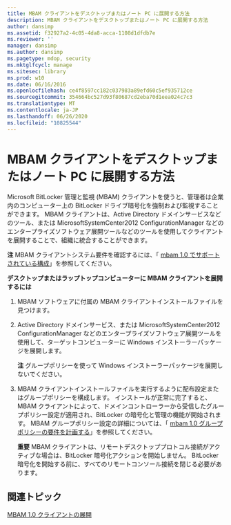 ```yaml
---
title: MBAM クライアントをデスクトップまたはノート PC に展開する方法
description: MBAM クライアントをデスクトップまたはノート PC に展開する方法
author: dansimp
ms.assetid: f32927a2-4c05-4da8-acca-1108d1dfdb7e
ms.reviewer: ''
manager: dansimp
ms.author: dansimp
ms.pagetype: mdop, security
ms.mktglfcycl: manage
ms.sitesec: library
ms.prod: w10
ms.date: 06/16/2016
ms.openlocfilehash: ce4f8597cc182c037983a89efd60c5ef935712ce
ms.sourcegitcommit: 354664bc527d93f80687cd2eba70d1eea024c7c3
ms.translationtype: MT
ms.contentlocale: ja-JP
ms.lasthandoff: 06/26/2020
ms.locfileid: "10825544"
---
```

# MBAM クライアントをデスクトップまたはノート PC に展開する方法


Microsoft BitLocker 管理と監視 (MBAM) クライアントを使うと、管理者は企業内のコンピューター上の BitLocker ドライブ暗号化を強制および監視することができます。 MBAM クライアントは、Active Directory ドメインサービスなどのツール、または MicrosoftSystemCenter2012 ConfigurationManager などのエンタープライズソフトウェア展開ツールなどのツールを使用してクライアントを展開することで、組織に統合することができます。

**注** MBAM クライアントシステム要件を確認するには、「 [mbam 1.0 でサポートされている構成](mbam-10-supported-configurations.md)」を参照してください。

 

**デスクトップまたはラップトップコンピューターに MBAM クライアントを展開するには**

1.  MBAM ソフトウェアに付属の MBAM クライアントインストールファイルを見つけます。

2.  Active Directory ドメインサービス、または MicrosoftSystemCenter2012 ConfigurationManager などのエンタープライズソフトウェア展開ツールを使用して、ターゲットコンピューターに Windows インストーラーパッケージを展開します。

    **注** グループポリシーを使って Windows インストーラーパッケージを展開しないでください。

     

3.  MBAM クライアントインストールファイルを実行するように配布設定またはグループポリシーを構成します。 インストールが正常に完了すると、MBAM クライアントによって、ドメインコントローラーから受信したグループポリシー設定が適用され、BitLocker の暗号化と管理の機能が開始されます。 MBAM グループポリシー設定の詳細については、「 [mbam 1.0 グループポリシーの要件を計画する](planning-for-mbam-10-group-policy-requirements.md)」を参照してください。

    **重要** MBAM クライアントは、リモートデスクトッププロトコル接続がアクティブな場合は、BitLocker 暗号化アクションを開始しません。 BitLocker 暗号化を開始する前に、すべてのリモートコンソール接続を閉じる必要があります。

     

## 関連トピック


[MBAM 1.0 クライアントの展開](deploying-the-mbam-10-client.md)

 

 





